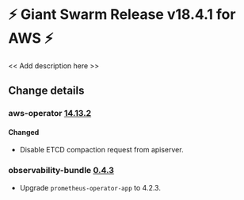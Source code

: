 # :zap: Giant Swarm Release v18.4.1 for AWS :zap:

<< Add description here >>

## Change details


### aws-operator [14.13.2](https://github.com/giantswarm/aws-operator/releases/tag/v14.13.2)

#### Changed
- Disable ETCD compaction request from apiserver.



### observability-bundle [0.4.3](https://github.com/giantswarm/observability-bundle/releases/tag/v0.4.3)

- Upgrade `prometheus-operator-app` to 4.2.3.



